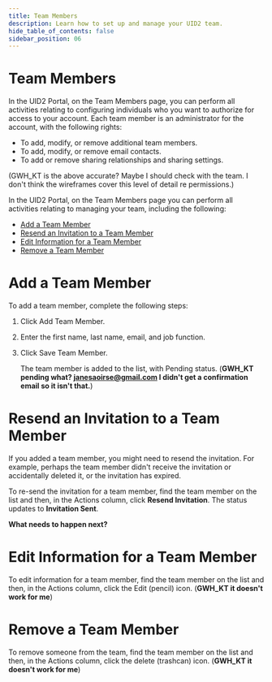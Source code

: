 ```yaml
---
title: Team Members
description: Learn how to set up and manage your UID2 team.
hide_table_of_contents: false
sidebar_position: 06
---
```


# Team Members

<!-- It includes the following:

- [Add a Team Member](#add-a-team-member)
- [Resend an Invitation to a Team Member](#resend-an-invitation-to-a-team-member) 
- [Edit Information for a Team Member](#edit-information-for-a-team-member) 
- [Remove a Team Member](#remove-a-team-member) -->

In the UID2 Portal, on the Team Members page, you can perform all activities relating to configuring individuals who you want to authorize for access to your account. Each team member is an administrator for the account, with the following rights:

- To add, modify, or remove additional team members.
- To add, modify, or remove email contacts.
- To add or remove sharing relationships and sharing settings.

(GWH_KT is the above accurate? Maybe I should check with the team. I don't think the wireframes cover this level of detail re permissions.)

In the UID2 Portal, on the Team Members page you can perform all activities relating to managing your team, including the following:

- [Add a Team Member](#add-a-team-member)
- [Resend an Invitation to a Team Member](#resend-an-invitation-to-a-team-member) 
- [Edit Information for a Team Member](#edit-information-for-a-team-member) 
- [Remove a Team Member](#remove-a-team-member)

# Add a Team Member

To add a team member, complete the following steps:

1. Click Add Team Member.
1. Enter the first name, last name, email, and job function.
1. Click Save Team Member.

   The team member is added to the list, with Pending status. (**GWH_KT pending what? janesaoirse@gmail.com I didn't get a confirmation email so it isn't that.**)

# Resend an Invitation to a Team Member

If you added a team member, you might need to resend the invitation. For example, perhaps the team member didn't receive the invitation or accidentally deleted it, or the invitation has expired.

To re-send the invitation for a team member, find the team member on the list and then, in the Actions column, click **Resend Invitation**. The status updates to **Invitation Sent**.

**What needs to happen next?**

# Edit Information for a Team Member

To edit information for a team member, find the team member on the list and then, in the Actions column, click the Edit (pencil) icon. (**GWH_KT it doesn't work for me**)

# Remove a Team Member

To remove someone from the team, find the team member on the list and then, in the Actions column, click the delete (trashcan) icon. (**GWH_KT it doesn't work for me**)
